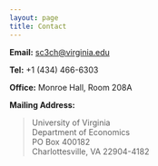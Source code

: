 ```yaml
---
layout: page
title: Contact
---
```



**Email:**   sc3ch@virginia.edu 

**Tel:** +1 (434) 466-6303

**Office:**   Monroe Hall, Room 208A

**Mailing Address:** 

> University of Virginia <br>Department of Economics <br>PO Box 400182 <br>Charlottesville, VA 22904-4182
